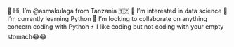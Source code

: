 👋 Hi, I’m @asmakulaga from Tanzania 🇹🇿
👀 I’m interested in data science
🌱 I’m currently learning Python
 💞️ I’m looking to collaborate on anything concern coding with Python
⚡ I like coding but not coding with your empty stomach😂😂
<!---
asmakulaga/asmakulaga is a ✨ special ✨ repository because its `README.md` (this file) appears on your GitHub profile.
You can click the Preview link to take a look at your changes.
--->
